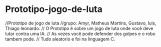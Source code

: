 # Prototipo-jogo-de-luta
//Prototipo de jogo de luta
//grupo: Amyr, Matheus Martins, Gustavo, luis, Thiago leonardo.
// O Prototipo é sobre um jogo de luta onde você deve lutar contra uma IA.
// As vezes você pode defender dos golpes e o robo tambem pode.
// Tudo aleatorio e foi na linguagem C.
